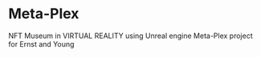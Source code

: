 # Meta-Plex
NFT Museum in VIRTUAL REALITY using Unreal engine 
Meta-Plex project for Ernst and Young
